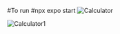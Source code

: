 #To run 
#npx expo start
![Calculator](https://github.com/SRUJANTJ/calculator/assets/91385622/df839627-395e-4086-95e3-c3f9ebb58aaa)

![Calculator1](https://github.com/SRUJANTJ/calculator/assets/91385622/e9ae1a01-40eb-4544-92dd-fe1283637d9d)


